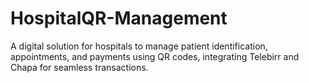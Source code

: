 # HospitalQR-Management
A digital solution for hospitals to manage patient identification, appointments, and payments using QR codes, integrating Telebirr and Chapa for seamless transactions.

